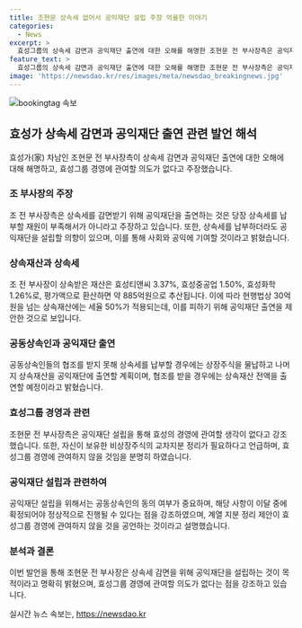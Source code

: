 ```yaml
---
title: 조현문 상속세 없어서 공익재단 설립 주장 억울한 이야기
categories:
  - News
excerpt: >
  효성그룹의 상속세 감면과 공익재단 출연에 대한 오해를 해명한 조현문 전 부사장측은 공익재단 설립은 상속세 부담 때문이 아니라 주장하고 있다. 상속세 감면을 위한 제안은 부당한 추측으로 반박하며, 공익재단은 사회와 공익에 기여하기 위해 설립될 예정이라고 설명했다. 또한, 그는 효성그룹 경영에 관여하거나 종속되지 않을 것을 강조하며, 재산 출연과 관련하여 공동상속인들의 동의와 협조를 얻는 것이 중요하다고 설명했다. 또한 부회장의 독립 경영을 위해 계열 분리와 관련된 정리를 필요로 할 것으로 밝혀졌다.
feature_text: >
  효성그룹의 상속세 감면과 공익재단 출연에 대한 오해를 해명한 조현문 전 부사장측은 공익재단 설립은 상속세 부담 때문이 아니라 주장하고 있다. 상속세 감면을 위한 제안은 부당한 추측으로 반박하며, 공익재단은 사회와 공익에 기여하기 위해 설립될 예정이라고 설명했다. 또한, 그는 효성그룹 경영에 관여하거나 종속되지 않을 것을 강조하며, 재산 출연과 관련하여 공동상속인들의 동의와 협조를 얻는 것이 중요하다고 설명했다. 또한 부회장의 독립 경영을 위해 계열 분리와 관련된 정리를 필요로 할 것으로 밝혀졌다.
image: 'https://newsdao.kr/res/images/meta/newsdao_breakingnews.jpg'
---
```


<p><img src="https://newsdao.kr/res/images/meta/newsdao_breakingnews.jpg" alt="bookingtag 속보" /></p>

<h2 data-ke-size="size26">효성가 상속세 감면과 공익재단 출연 관련 발언 해석</h2>

<p data-ke-size="size16">효성가(家) 차남인 조현문 전 부사장측이 상속세 감면과 공익재단 출연에 대한 오해에 대해 해명하고, 효성그룹 경영에 관여할 의도가 없다고 주장했습니다.</p>

<h3>조 부사장의 주장</h3>

<p data-ke-size="size16">조 전 부사장측은 상속세를 감면받기 위해 공익재단을 출연하는 것은 당장 상속세를 납부할 재원이 부족해서가 아니라고 주장하고 있습니다. 또한, 상속세를 납부하더라도 공익재단을 설립할 의향이 있으며, 이를 통해 사회와 공익에 기여할 것이라고 밝혔습니다.</p>

<h3>상속재산과 상속세</h3>

<p data-ke-size="size16">조 전 부사장이 상속받은 재산은 효성티앤씨 3.37%, 효성중공업 1.50%, 효성화학 1.26%로, 평가액으로 환산하면 약 885억원으로 추산됩니다. 이에 따라 현행법상 30억원을 넘는 상속재산에는 세율 50%가 적용되는데, 이를 피하기 위해 공익재단 출연을 제안한 것으로 보입니다.</p>

<h3>공동상속인과 공익재단 출연</h3>

<p data-ke-size="size16">공동상속인들의 협조를 받지 못해 상속세를 납부할 경우에는 상장주식을 물납하고 나머지 상속재산을 공익재단에 출연할 계획이며, 협조를 받을 경우에는 상속재산 전액을 출연할 예정이라고 밝혔습니다.</p>

<h3>효성그룹 경영과 관련</h3>

<p data-ke-size="size16">조현문 전 부사장측은 공익재단 설립을 통해 효성의 경영에 관여할 생각이 없다고 강조했습니다. 또한, 자신이 보유한 비상장주식의 교차지분 정리가 필요하다고 언급하며, 효성그룹 경영에 관여하지 않을 것임을 분명히 하였습니다.</p>

<h3>공익재단 설립과 관련하여</h3>

<p data-ke-size="size16">공익재단 설립을 위해서는 공동상속인의 동의 여부가 중요하며, 해당 사항이 이달 중에 확정되어야 정상적으로 진행될 수 있다는 점을 강조하였으며, 계열 지분 정리 제안이 효성그룹 경영에 관여하지 않을 것을 공언하는 것이라고 설명했습니다.</p>

<h3>분석과 결론</h3>

<p data-ke-size="size16">이번 발언을 통해 조현문 전 부사장은 상속세 감면을 위해 공익재단을 설립하는 것이 목적이라고 명확히 밝혔으며, 효성그룹 경영에 관여할 의도가 없다는 점을 강조하고 있습니다.</p>
실시간 뉴스 속보는, <a href="https://newsdao.kr" rel="dofollow">https://newsdao.kr</a>


